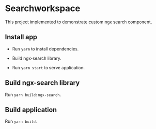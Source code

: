 # Searchworkspace

This project implemented to demonstrate custom ngx search component.

## Install app
- Run `yarn` to install dependencies.

- Build ngx-search library.

- Run `yarn start` to serve application.

## Build ngx-search library

Run `yarn build:ngx-search`.

## Build application

Run `yarn build`.
